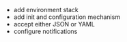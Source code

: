- add environment stack
- add init and configuration mechanism
- accept either JSON or YAML
- configure notifications